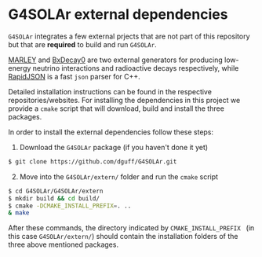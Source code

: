 # G4SOLAr external dependencies

`G4SOLAr` integrates a few external prjects that are not part of this 
repository but that are **required** to build and run `G4SOLAr`. 

[MARLEY](https://www.marleygen.org/)
and [BxDecay0](https://github.com/BxCppDev/bxdecay0) 
are two external generators 
for producing low-energy neutrino interactions and radioactive decays
respectively, while [RapidJSON](https://rapidjson.org/) is a fast `json`
parser for C++.

Detailed installation instructions can be found in the respective 
repositories/websites. For installing the dependencies in this 
project we provide a `cmake` script that will download, build and install 
the three packages. 

In order to install the external dependencies follow these steps:

1. Download the `G4SOLAr` package (if you haven't done it yet)
```bash
$ git clone https://github.com/dguff/G4SOLAr.git 
```
2. Move into the `G4SOLAr/extern/` folder and run the `cmake` script
```bash
$ cd G4SOLAr/G4SOLAr/extern
$ mkdir build && cd build/
$ cmake -DCMAKE_INSTALL_PREFIX=. ..
& make 
```

After these commands, the directory indicated by `CMAKE_INSTALL_PREFIX ` 
(in this case `G4SOLAr/extern/`) should contain the 
installation folders of the three above mentioned packages. 
